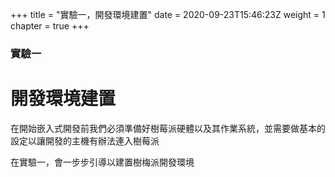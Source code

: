 +++
title = "實驗一，開發環境建置"
date = 2020-09-23T15:46:23Z
weight = 1
chapter = true
+++

### 實驗一

# 開發環境建置

在開始嵌入式開發前我們必須準備好樹莓派硬體以及其作業系統，並需要做基本的設定以讓開發的主機有辦法連入樹莓派

在實驗一，會一步步引導以建置樹梅派開發環境